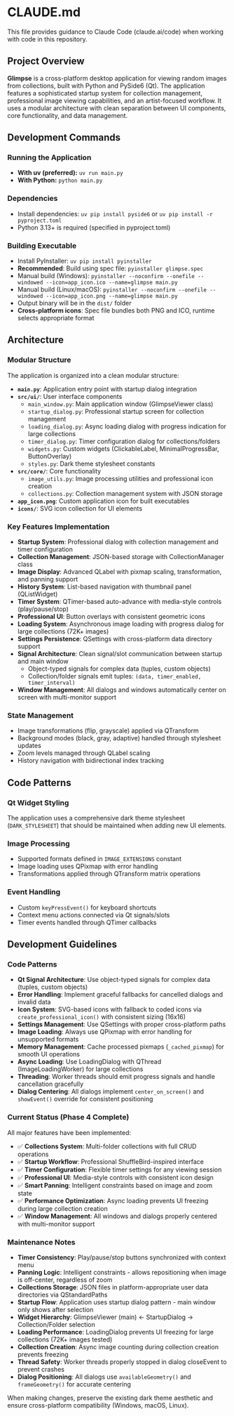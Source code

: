 # CLAUDE.md

This file provides guidance to Claude Code (claude.ai/code) when working with code in this repository.

## Project Overview

**Glimpse** is a cross-platform desktop application for viewing random images from collections, built with Python and PySide6 (Qt). The application features a sophisticated startup system for collection management, professional image viewing capabilities, and an artist-focused workflow. It uses a modular architecture with clean separation between UI components, core functionality, and data management.

## Development Commands

### Running the Application
- **With uv (preferred):** `uv run main.py`
- **With Python:** `python main.py`

### Dependencies
- Install dependencies: `uv pip install pyside6` or `uv pip install -r pyproject.toml`
- Python 3.13+ is required (specified in pyproject.toml)

### Building Executable
- Install PyInstaller: `uv pip install pyinstaller`
- **Recommended**: Build using spec file: `pyinstaller glimpse.spec`
- Manual build (Windows): `pyinstaller --noconfirm --onefile --windowed --icon=app_icon.ico --name=glimpse main.py`
- Manual build (Linux/macOS): `pyinstaller --noconfirm --onefile --windowed --icon=app_icon.png --name=glimpse main.py`
- Output binary will be in the `dist/` folder
- **Cross-platform icons**: Spec file bundles both PNG and ICO, runtime selects appropriate format

## Architecture

### Modular Structure
The application is organized into a clean modular structure:

- **`main.py`**: Application entry point with startup dialog integration
- **`src/ui/`**: User interface components
  - `main_window.py`: Main application window (GlimpseViewer class)
  - `startup_dialog.py`: Professional startup screen for collection management
  - `loading_dialog.py`: Async loading dialog with progress indication for large collections
  - `timer_dialog.py`: Timer configuration dialog for collections/folders
  - `widgets.py`: Custom widgets (ClickableLabel, MinimalProgressBar, ButtonOverlay)
  - `styles.py`: Dark theme stylesheet constants
- **`src/core/`**: Core functionality
  - `image_utils.py`: Image processing utilities and professional icon creation
  - `collections.py`: Collection management system with JSON storage
- **`app_icon.png`**: Custom application icon for built executables
- **`icons/`**: SVG icon collection for UI elements

### Key Features Implementation
- **Startup System**: Professional dialog with collection management and timer configuration
- **Collection Management**: JSON-based storage with CollectionManager class
- **Image Display**: Advanced QLabel with pixmap scaling, transformation, and panning support
- **History System**: List-based navigation with thumbnail panel (QListWidget)
- **Timer System**: QTimer-based auto-advance with media-style controls (play/pause/stop)
- **Professional UI**: Button overlays with consistent geometric icons
- **Loading System**: Asynchronous image loading with progress dialog for large collections (72K+ images)
- **Settings Persistence**: QSettings with cross-platform data directory support
- **Signal Architecture**: Clean signal/slot communication between startup and main window
  - Object-typed signals for complex data (tuples, custom objects)
  - Collection/folder signals emit tuples: `(data, timer_enabled, timer_interval)`
- **Window Management**: All dialogs and windows automatically center on screen with multi-monitor support

### State Management
- Image transformations (flip, grayscale) applied via QTransform
- Background modes (black, gray, adaptive) handled through stylesheet updates
- Zoom levels managed through QLabel scaling
- History navigation with bidirectional index tracking

## Code Patterns

### Qt Widget Styling
The application uses a comprehensive dark theme stylesheet (`DARK_STYLESHEET`) that should be maintained when adding new UI elements.

### Image Processing
- Supported formats defined in `IMAGE_EXTENSIONS` constant
- Image loading uses QPixmap with error handling
- Transformations applied through QTransform matrix operations

### Event Handling
- Custom `keyPressEvent()` for keyboard shortcuts
- Context menu actions connected via Qt signals/slots
- Timer events handled through QTimer callbacks

## Development Guidelines

### Code Patterns
- **Qt Signal Architecture**: Use object-typed signals for complex data (tuples, custom objects)
- **Error Handling**: Implement graceful fallbacks for cancelled dialogs and invalid data
- **Icon System**: SVG-based icons with fallback to coded icons via `create_professional_icon()` with consistent sizing (16x16)
- **Settings Management**: Use QSettings with proper cross-platform paths
- **Image Loading**: Always use QPixmap with error handling for unsupported formats
- **Memory Management**: Cache processed pixmaps (`_cached_pixmap`) for smooth UI operations
- **Async Loading**: Use LoadingDialog with QThread (ImageLoadingWorker) for large collections
- **Threading**: Worker threads should emit progress signals and handle cancellation gracefully
- **Dialog Centering**: All dialogs implement `center_on_screen()` and `showEvent()` override for consistent positioning

### Current Status (Phase 4 Complete)
All major features have been implemented:
- ✅ **Collections System**: Multi-folder collections with full CRUD operations
- ✅ **Startup Workflow**: Professional ShuffleBird-inspired interface
- ✅ **Timer Configuration**: Flexible timer settings for any viewing session
- ✅ **Professional UI**: Media-style controls with consistent icon design
- ✅ **Smart Panning**: Intelligent constraints based on image and zoom state
- ✅ **Performance Optimization**: Async loading prevents UI freezing during large collection creation
- ✅ **Window Management**: All windows and dialogs properly centered with multi-monitor support

### Maintenance Notes
- **Timer Consistency**: Play/pause/stop buttons synchronized with context menu
- **Panning Logic**: Intelligent constraints - allows repositioning when image is off-center, regardless of zoom
- **Collections Storage**: JSON files in platform-appropriate user data directories via QStandardPaths
- **Startup Flow**: Application uses startup dialog pattern - main window only shows after selection
- **Widget Hierarchy**: GlimpseViewer (main) ← StartupDialog → Collection/Folder selection
- **Loading Performance**: LoadingDialog prevents UI freezing for large collections (72K+ images tested)
- **Collection Creation**: Async image counting during collection creation prevents freezing
- **Thread Safety**: Worker threads properly stopped in dialog closeEvent to prevent crashes
- **Dialog Positioning**: All dialogs use `availableGeometry()` and `frameGeometry()` for accurate centering

When making changes, preserve the existing dark theme aesthetic and ensure cross-platform compatibility (Windows, macOS, Linux).